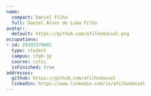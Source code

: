 ```yaml
---
name:
  compact: Daniel Filho
  full: Daniel Alves de Lima Filho
avatar:
  default: https://github.com/afilhodaniel.png
occupations:
- id: 20102370081
  type: student
  campus: ifpb-jp
  course: cstsi
  isFinished: true
addresses:
  github: https://github.com/afilhodaniel
  linkedin: https://www.linkedin.com/in/afilhodaniel
---
```

